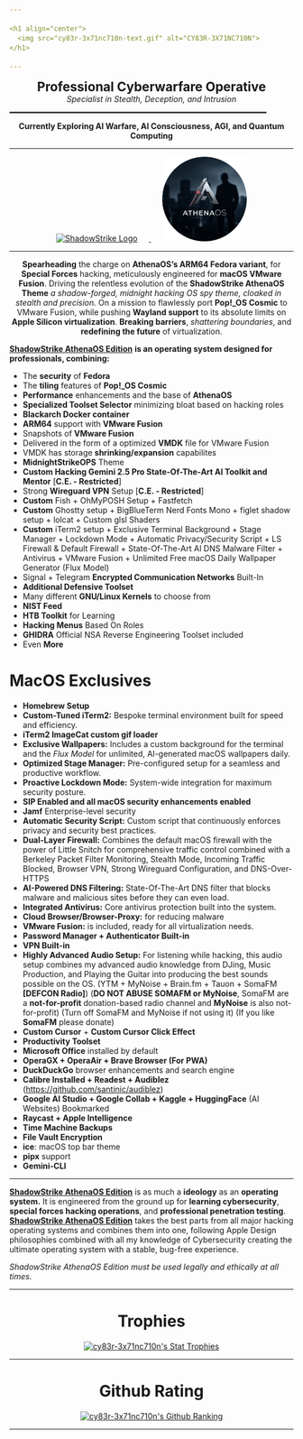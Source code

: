 ```yaml
---

<h1 align="center">
  <img src="cy83r-3x71nc710n-text.gif" alt="CY83R-3X71NC710N">
</h1>

---
```


<p align="center">
  <strong style="font-size: 1.6em;">Professional Cyberwarfare Operative</strong><br>
  <em>Specialist in Stealth, Deception, and Intrusion</em>
</p>

<p align="center">
  <hr style="width: 90%; border: 1px solid #555;">
</p>

<p align="center">
  <strong>Currently Exploring AI Warfare, AI Consciousness, AGI, and Quantum Computing</strong>
</p>

---

<p align="center">
  <a href="https://github.com/ShadowStrikeHQ" target="_blank" rel="noopener noreferrer">
    <img src="Logo-Upscaled.png" alt="ShadowStrike Logo" width="150" style="margin-right: 20px;">
  </a>
  <a href="https://gitlab.com/athenaos" target="_blank" rel="noopener noreferrer">
    <img src="AthenaOS-Spy.png" alt="AthenaOS Spy Logo" width="150" style="margin-left: 20px;">
  </a>
</p>

---

<p align="center">
   <strong>Spearheading</strong> the charge on <strong>AthenaOS’s ARM64 Fedora variant</strong>, for <strong>Special Forces</strong> hacking, meticulously engineered for <strong>macOS VMware Fusion</strong>. Driving the relentless evolution of the <strong>ShadowStrike AthenaOS Theme</strong> <i>a shadow-forged, midnight hacking OS spy theme, cloaked in stealth and precision.</i> On a mission to flawlessly port <strong>Pop!_OS Cosmic</strong> to VMware Fusion, while pushing <strong>Wayland support</strong> to its absolute limits on <strong>Apple Silicon virtualization</strong>. <strong>Breaking barriers</strong>, <em>shattering boundaries</em>, and <strong>redefining the future</strong> of virtualization.
</p>

<ins>**ShadowStrike AthenaOS Edition**</ins> **is an operating system designed for professionals, combining:**
<p align="center">
  
  - The **security** of **Fedora**
  - The **tiling** features of **Pop!_OS Cosmic**
  - **Performance** enhancements and the base of **AthenaOS**
  - **Specialized Toolset Selector** minimizing bloat based on hacking roles
  - **Blackarch Docker container**
  - **ARM64** support with **VMware Fusion**
  - Snapshots of **VMware Fusion**
  - Delivered in the form of a optimized **VMDK** file for VMware Fusion
  - VMDK has storage **shrinking/expansion** capabilites
  - **MidnightStrikeOPS** Theme
  - **Custom Hacking Gemini 2.5 Pro State-Of-The-Art AI Toolkit and Mentor** [**C.E. - Restricted**]
  - Strong **Wireguard VPN** Setup [**C.E. - Restricted**]
  - **Custom** Fish + OhMyPOSH Setup + Fastfetch
  - **Custom** Ghostty setup + BigBlueTerm Nerd Fonts Mono + figlet shadow setup + lolcat + Custom glsl Shaders
  - **Custom** iTerm2 setup + Exclusive Terminal Background + Stage Manager + Lockdown Mode + Automatic Privacy/Security Script + LS Firewall & Default Firewall + State-Of-The-Art AI DNS Malware Filter + Antivirus + VMware Fusion + Unlimited Free macOS Daily Wallpaper Generator (Flux Model)
  - Signal + Telegram **Encrypted Communication Networks** Built-In
  - **Additional Defensive Toolset**
  - Many different **GNU/Linux Kernels** to choose from
  - **NIST Feed**
  - **HTB Toolkit** for Learning
  - **Hacking Menus** Based On Roles
  - **GHIDRA** Official NSA Reverse Engineering Toolset included
  - Even **More**

# MacOS Exclusives
- **Homebrew Setup**
- **Custom-Tuned iTerm2:** Bespoke terminal environment built for speed and efficiency.
- **iTerm2 ImageCat custom gif loader**
- **Exclusive Wallpapers:** Includes a custom background for the terminal and the *Flux Model* for unlimited, AI-generated macOS wallpapers daily.
- **Optimized Stage Manager:** Pre-configured setup for a seamless and productive workflow.
- **Proactive Lockdown Mode:** System-wide integration for maximum security posture.
- **SIP Enabled and all macOS security enhancements enabled**
- **Jamf** Enterprise-level security
- **Automatic Security Script:** Custom script that continuously enforces privacy and security best practices.
- **Dual-Layer Firewall:** Combines the default macOS firewall with the power of Little Snitch for comprehensive traffic control combined with a Berkeley Packet Filter Monitoring, Stealth Mode, Incoming Traffic Blocked, Browser VPN, Strong Wireguard Configuration, and DNS-Over-HTTPS
- **AI-Powered DNS Filtering:** State-Of-The-Art DNS filter that blocks malware and malicious sites before they can even load.
- **Integrated Antivirus:** Core antivirus protection built into the system.
- **Cloud Browser/Browser-Proxy:** for reducing malware
- **VMware Fusion:** is included, ready for all virtualization needs.
- **Password Manager + Authenticator Built-in**
- **VPN Built-in**
- **Highly Advanced Audio Setup:** For listening while hacking, this audio setup combines my advanced audio knowledge from DJing, Music Production, and Playing the Guitar into producing the best sounds possible on the OS. (YTM + MyNoise + Brain.fm + Tauon + SomaFM  **[DEFCON Radio]**) (**DO NOT ABUSE SOMAFM or MyNoise**, SomaFM are a **not-for-profit** donation-based radio channel and **MyNoise** is also not-for-profit) (Turn off SomaFM and MyNoise if not using it) (If you like **SomaFM** please donate)
- **Custom Cursor** + **Custom Cursor Click Effect**
- **Productivity Toolset**
- **Microsoft Office** installed by default
- **OperaGX + OperaAir + Brave Browser (For PWA)**
- **DuckDuckGo** browser enhancements and search engine
- **Calibre Installed + Readest + Audiblez** (https://github.com/santinic/audiblez)
- **Google AI Studio + Google Collab + Kaggle + HuggingFace** (AI Websites) Bookmarked
- **Raycast + Apple Intelligence**
- **Time Machine Backups**
- **File Vault Encryption**
- **ice**: macOS top bar theme
- **pipx** support
- **Gemini-CLI**

---

<ins>**ShadowStrike AthenaOS Edition**</ins> is as much a **ideology** as an **operating system.** It is engineered from the ground up for **learning cybersecurity**, **special forces hacking operations**, and **professional penetration testing**. <ins>**ShadowStrike AthenaOS Edition**</ins> takes the best parts from all major hacking operating systems and combines them into one, following Apple Design philosophies combined with all my knowledge of Cybersecurity creating the ultimate operating system with a stable, bug-free experience. 

*ShadowStrike AthenaOS Edition must be used legally and ethically at all times.*

</p>

---
<h1 align="center">Trophies</h1>
<p align="center">
  <a href="https://github.com/ryo-ma/github-profile-trophy">
    <img src="https://hacked-github-stat-trophies.vercel.app/?username=cy83r-3x71nc710n&column=4&rank=SECRET,SSS,SS,S,AAA,AA,A&theme=dracula&margin-w=18&margin-h=10" alt="cy83r-3x71nc710n's Stat Trophies">
  </a>
</p>

---

<h1 align="center">Github Rating</h1>

<p align="center">
  <a href="https://github.com/anuraghazra/github-readme-stats">
    <img src="https://github-readme-stats.vercel.app/api?username=CY83R-3X71NC710N&show_icons=true&theme=radical&hide_title=false" alt="cy83r-3x71nc710n's Github Ranking">
  </a>
</p>

---
